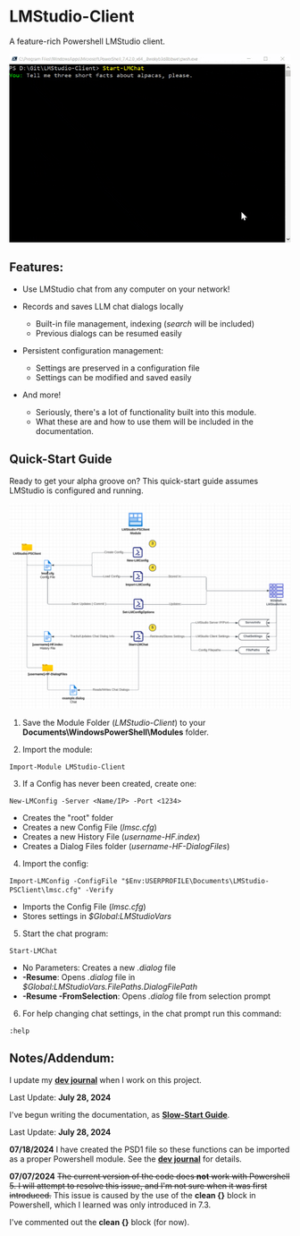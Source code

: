# LMStudio-Client

A feature-rich Powershell LMStudio client.

![](/Docs/images/alpacas-prompt.gif)


## Features:

- Use LMStudio chat from any computer on your network!

- Records and saves LLM chat dialogs locally
  - Built-in file management, indexing (*search* will be included)
  - Previous dialogs can be resumed easily 

- Persistent configuration management:
  - Settings are preserved in a configuration file
  - Settings can be modified and saved easily

- And more!
  - Seriously, there's a lot of functionality built into this module.
  - What these are and how to use them will be included in the documentation.


## Quick-Start Guide
Ready to get your alpha groove on? This quick-start guide assumes LMStudio is configured and running.

![](/Docs/images/quickstart-diagram.png)

1. Save the Module Folder (*LMStudio-Client*) to your **Documents\WindowsPowerShell\Modules** folder.

2. Import the module:
```
Import-Module LMStudio-Client
```

3. If a Config has never been created, create one:
```
New-LMConfig -Server <Name/IP> -Port <1234>
```
  - Creates the "root" folder
  - Creates a new Config File (*lmsc.cfg*)
  - Creates a new History File (*username-HF.index*)
  - Creates a Dialog Files folder (*username-HF-DialogFiles*)

4. Import the config:
```
Import-LMConfig -ConfigFile "$Env:USERPROFILE\Documents\LMStudio-PSClient\lmsc.cfg" -Verify
```
  - Imports the Config File (*lmsc.cfg*)
  - Stores settings in *$Global:LMStudioVars*

5. Start the chat program:
```
Start-LMChat
```
  - No Parameters: Creates a new *.dialog* file
  - **-Resume**: Opens *.dialog* file in *$Global:LMStudioVars.FilePaths.DialogFilePath*
  - **-Resume -FromSelection**: Opens *.dialog* file from selection prompt


6. For help changing chat settings, in the chat prompt run this command:
```
:help
```

## Notes/Addendum:

I update my [**dev journal**](./Docs/Dev-Journal.md) when I work on this project.

Last Update: **July 28, 2024**

I've begun writing the documentation, as [**Slow-Start Guide**](./Docs/Slow-Start-Guide.md).

Last Update: **July 28, 2024**

**07/18/2024** I have created the PSD1 file so these functions can be imported as a proper Powershell module. See the [**dev journal**](./Docs/Dev-Journal.md) for details.

**07/07/2024** ~~The current version of the code does **not** work with Powershell 5. I will attempt to resolve this issue, and I'm not sure when it was first introduced.~~ This issue is caused by the use of the **clean {}** block in Powershell, which I learned was only introduced in 7.3.

I've commented out the **clean {}** block (for now).